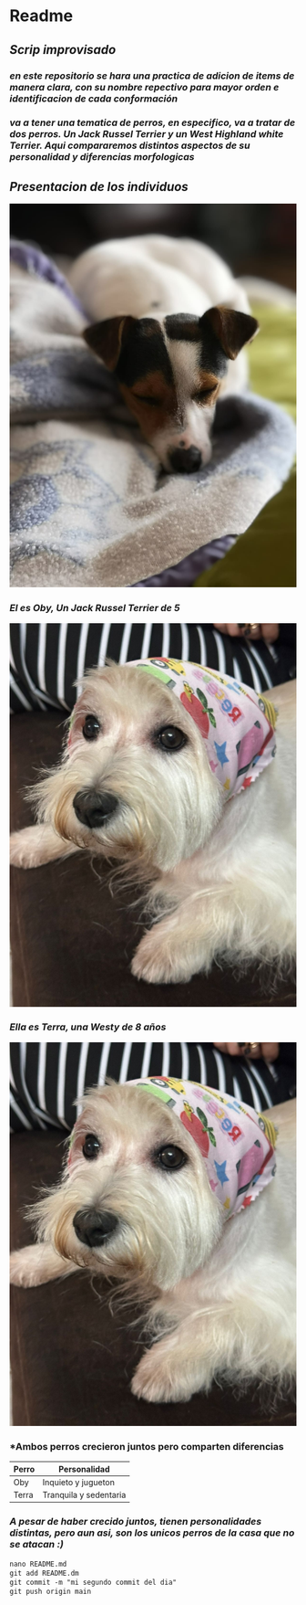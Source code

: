 # Readme
## *Scrip improvisado*
### *en este repositorio se hara una practica de adicion de items de manera clara, con su nombre repectivo para mayor orden e identificacion de cada conformación*
### *va a tener una tematica de perros, en especifico, va a tratar de dos perros. Un _**Jack Russel Terrier**_ y un _**West Highland white Terrier**_. Aqui compararemos distintos aspectos de su personalidad y diferencias morfologicas*
## *Presentacion de los individuos*
![Caos](https://github.com/Laura140104/mi_segundo_repositorio/blob/main/oby_repositorio.jpg)
### *El es Oby, Un Jack Russel Terrier de 5*
![Caos](https://github.com/Laura140104/mi_segundo_repositorio/blob/main/terra_repositorio.jpg)
### *Ella es Terra, una Westy de 8 años*
![Caos](https://github.com/Laura140104/mi_segundo_repositorio/blob/main/terra_repositorio.jpg)
### *Ambos perros crecieron juntos pero comparten diferencias

Perro | Personalidad
-------|-----------
Oby | Inquieto y jugueton
Terra | Tranquila y sedentaria

### *A pesar de haber crecido juntos, tienen personalidades distintas, pero aun asi, son los unicos perros de la casa que no se atacan :)*
```
nano README.md
git add README.dm
git commit -m "mi segundo commit del dia"
git push origin main
```
